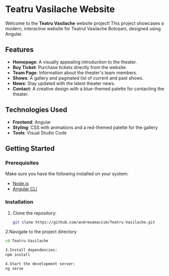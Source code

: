 # Teatru Vasilache Website

Welcome to the **Teatru Vasilache** website project! This project showcases a modern, interactive website for Teatrul Vasilache Botoșani, designed using Angular.

## Features
- **Homepage**: A visually appealing introduction to the theater.
- **Buy Ticket**: Purchase tickets directly from the website.
- **Team Page**: Information about the theater's team members.
- **Shows**: A gallery and paginated list of current and past shows.
- **News**: Stay updated with the latest theater news.
- **Contact**: A creative design with a blue-themed palette for contacting the theater.

## Technologies Used
- **Frontend**: Angular
- **Styling**: CSS with animations and a red-themed palette for the gallery
- **Tools**: Visual Studio Code

## Getting Started
### Prerequisites
Make sure you have the following installed on your system:
- [Node.js](https://nodejs.org/)
- [Angular CLI](https://angular.io/cli)

### Installation
1. Clone the repository:
   ```bash
   git clone https://github.com/andreeamacsim/Teatru-Vasilache.git

2.Navigate to the project directory
   ```bash
  cd Teatru-Vasilache

3.Install dependencies:
  npm install

4.Start the development server:
   ng serve


